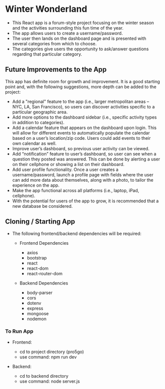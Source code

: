 # Winter Wonderland

- This React app is a forum-style project focusing on the winter season and the activities surrounding this fun time of the year.
- The app allows users to create a username/password.
- The user then lands on the dashboard page and is presented with several categories from which to choose.
- The categories give users the opportunity to ask/answer questions regarding that particular category.


## Future Improvements to the App

This app has definite room for growth and improvement.  It is a good starting point and, with the following suggestions, more depth can be added to the project:
- Add a "regional" feature to the app (i.e., larger metropolitan areas – NYC, LA, San Francisco), so users can discover activities specific to a particular geographic area.
- Add more options to the dashboard sidebar (i.e., specific activity types in addition to categories).
- Add a calendar feature that appears on the dashboard upon login.  This will allow for different events to automatically populate the calendar based on a user’s location/zip code.  Users could add events to their own calendar as well.
- Improve user’s dashboard, so previous user activity can be viewed.
- Add “notification” feature to user’s dashboard, so user can see when a question they posted was answered.  This can be done by alerting a user on their cellphone or showing a list on their dashboard.
- Add user profile functionality.  Once a user creates a username/password, launch a profile page with fields where the user can add more data about themselves, along with a photo, to tailor the experience on the app.
- Make the app functional across all platforms (i.e., laptop, iPad, cellphone).
- With the potential for users of the app to grow, it is recommended that a new database be considered.


## Cloning /  Starting App

- The following frontend/backend dependencies will be required:

  -	Frontend Dependencies
    - axios
    - bootstrap
    - react
    - react-dom
    - react-router-dom

  - Backend Dependencies
    - body-parser
    - cors
    - dotenv
    - express
    - mongoose
    - nodemon

### To Run App

  - Frontend:
    - cd to project directory (pro5go)
    - use command:  npm run dev

  - Backend:
    - cd to backend directory
    - use command:  node server.js






